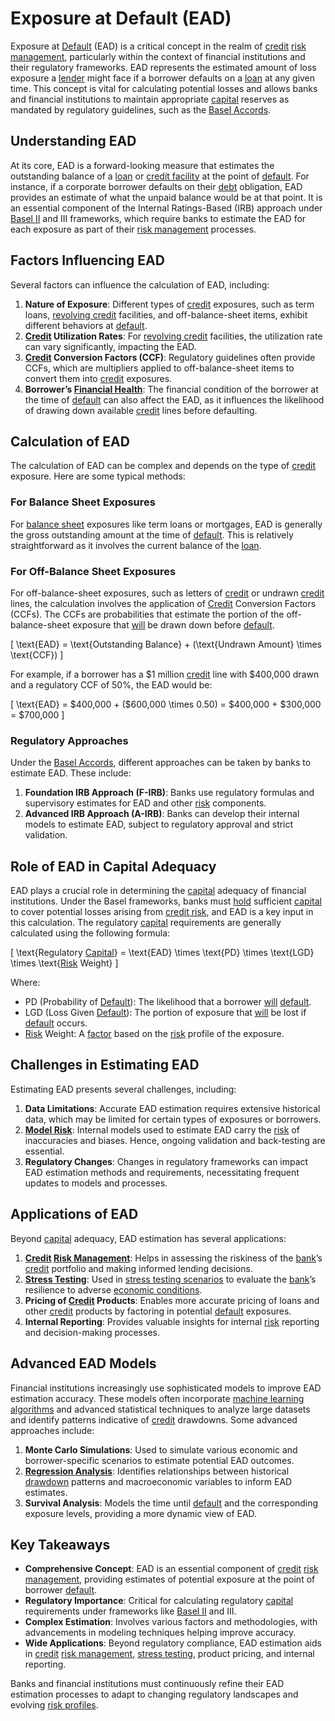 # Exposure at Default (EAD)

Exposure at [Default](../d/default.md) (EAD) is a critical concept in the realm of [credit](../c/credit.md) [risk management](../r/risk_management.md), particularly within the context of financial institutions and their regulatory frameworks. EAD represents the estimated amount of loss exposure a [lender](../l/lender.md) might face if a borrower defaults on a [loan](../l/loan.md) at any given time. This concept is vital for calculating potential losses and allows banks and financial institutions to maintain appropriate [capital](../c/capital.md) reserves as mandated by regulatory guidelines, such as the [Basel Accords](../b/basel_accords.md).

## Understanding EAD

At its core, EAD is a forward-looking measure that estimates the outstanding balance of a [loan](../l/loan.md) or [credit facility](../c/credit_facility.md) at the point of [default](../d/default.md). For instance, if a corporate borrower defaults on their [debt](../d/debt.md) obligation, EAD provides an estimate of what the unpaid balance would be at that point. It is an essential component of the Internal Ratings-Based (IRB) approach under [Basel II](../b/basel_ii.md) and III frameworks, which require banks to estimate the EAD for each exposure as part of their [risk management](../r/risk_management.md) processes.

## Factors Influencing EAD

Several factors can influence the calculation of EAD, including:

1. **Nature of Exposure**: Different types of [credit](../c/credit.md) exposures, such as term loans, [revolving credit](../r/revolving_credit.md) facilities, and off-balance-sheet items, exhibit different behaviors at [default](../d/default.md).
2. **[Credit](../c/credit.md) Utilization Rates**: For [revolving credit](../r/revolving_credit.md) facilities, the utilization rate can vary significantly, impacting the EAD.
3. **[Credit](../c/credit.md) Conversion Factors (CCF)**: Regulatory guidelines often provide CCFs, which are multipliers applied to off-balance-sheet items to convert them into [credit](../c/credit.md) exposures.
4. **Borrower’s [Financial Health](../f/financial_health.md)**: The financial condition of the borrower at the time of [default](../d/default.md) can also affect the EAD, as it influences the likelihood of drawing down available [credit](../c/credit.md) lines before defaulting.

## Calculation of EAD

The calculation of EAD can be complex and depends on the type of [credit](../c/credit.md) exposure. Here are some typical methods:

### For Balance Sheet Exposures

For [balance sheet](../b/balance_sheet.md) exposures like term loans or mortgages, EAD is generally the gross outstanding amount at the time of [default](../d/default.md). This is relatively straightforward as it involves the current balance of the [loan](../l/loan.md).

### For Off-Balance Sheet Exposures

For off-balance-sheet exposures, such as letters of [credit](../c/credit.md) or undrawn [credit](../c/credit.md) lines, the calculation involves the application of [Credit](../c/credit.md) Conversion Factors (CCFs). The CCFs are probabilities that estimate the portion of the off-balance-sheet exposure that [will](../w/will.md) be drawn down before [default](../d/default.md).

\[ \text{EAD} = \text{Outstanding Balance} + (\text{Undrawn Amount} \times \text{CCF}) \]

For example, if a borrower has a $1 million [credit](../c/credit.md) line with $400,000 drawn and a regulatory CCF of 50%, the EAD would be:

\[ \text{EAD} = \$400,000 + (\$600,000 \times 0.50) = \$400,000 + \$300,000 = \$700,000 \]

### Regulatory Approaches

Under the [Basel Accords](../b/basel_accords.md), different approaches can be taken by banks to estimate EAD. These include:

1. **Foundation IRB Approach (F-IRB)**: Banks use regulatory formulas and supervisory estimates for EAD and other [risk](../r/risk.md) components.
2. **Advanced IRB Approach (A-IRB)**: Banks can develop their internal models to estimate EAD, subject to regulatory approval and strict validation.

## Role of EAD in Capital Adequacy

EAD plays a crucial role in determining the [capital](../c/capital.md) adequacy of financial institutions. Under the Basel frameworks, banks must [hold](../h/hold.md) sufficient [capital](../c/capital.md) to cover potential losses arising from [credit risk](../c/credit_risk.md), and EAD is a key input in this calculation. The regulatory [capital](../c/capital.md) requirements are generally calculated using the following formula:

\[ \text{Regulatory [Capital](../c/capital.md)} = \text{EAD} \times \text{PD} \times \text{LGD} \times \text{[Risk](../r/risk.md) Weight} \]

Where:
- PD (Probability of [Default](../d/default.md)): The likelihood that a borrower [will](../w/will.md) [default](../d/default.md).
- LGD (Loss Given [Default](../d/default.md)): The portion of exposure that [will](../w/will.md) be lost if [default](../d/default.md) occurs.
- [Risk](../r/risk.md) Weight: A [factor](../f/factor.md) based on the [risk](../r/risk.md) profile of the exposure.

## Challenges in Estimating EAD

Estimating EAD presents several challenges, including:

1. **Data Limitations**: Accurate EAD estimation requires extensive historical data, which may be limited for certain types of exposures or borrowers.
2. **[Model Risk](../m/model_risk.md)**: Internal models used to estimate EAD carry the [risk](../r/risk.md) of inaccuracies and biases. Hence, ongoing validation and back-testing are essential.
3. **Regulatory Changes**: Changes in regulatory frameworks can impact EAD estimation methods and requirements, necessitating frequent updates to models and processes.

## Applications of EAD

Beyond [capital](../c/capital.md) adequacy, EAD estimation has several applications:

1. **[Credit](../c/credit.md) [Risk Management](../r/risk_management.md)**: Helps in assessing the riskiness of the [bank](../b/bank.md)’s [credit](../c/credit.md) portfolio and making informed lending decisions.
2. **[Stress Testing](../s/stress_testing.md)**: Used in [stress testing scenarios](../s/stress_testing_scenarios.md) to evaluate the [bank](../b/bank.md)’s resilience to adverse [economic conditions](../e/economic_conditions.md).
3. **Pricing of [Credit](../c/credit.md) Products**: Enables more accurate pricing of loans and other [credit](../c/credit.md) products by factoring in potential [default](../d/default.md) exposures.
4. **Internal Reporting**: Provides valuable insights for internal [risk](../r/risk.md) reporting and decision-making processes.

## Advanced EAD Models

Financial institutions increasingly use sophisticated models to improve EAD estimation accuracy. These models often incorporate [machine learning algorithms](../m/machine_learning_algorithms_in_trading.md) and advanced statistical techniques to analyze large datasets and identify patterns indicative of [credit](../c/credit.md) drawdowns. Some advanced approaches include:

1. **Monte Carlo Simulations**: Used to simulate various economic and borrower-specific scenarios to estimate potential EAD outcomes.
2. **[Regression Analysis](../r/regression_analysis.md)**: Identifies relationships between historical [drawdown](../d/drawdown.md) patterns and macroeconomic variables to inform EAD estimates.
3. **Survival Analysis**: Models the time until [default](../d/default.md) and the corresponding exposure levels, providing a more dynamic view of EAD.

## Key Takeaways

- **Comprehensive Concept**: EAD is an essential component of [credit](../c/credit.md) [risk management](../r/risk_management.md), providing estimates of potential exposure at the point of borrower [default](../d/default.md).
- **Regulatory Importance**: Critical for calculating regulatory [capital](../c/capital.md) requirements under frameworks like [Basel II](../b/basel_ii.md) and III.
- **Complex Estimation**: Involves various factors and methodologies, with advancements in modeling techniques helping improve accuracy.
- **Wide Applications**: Beyond regulatory compliance, EAD estimation aids in [credit](../c/credit.md) [risk management](../r/risk_management.md), [stress testing](../s/stress_testing.md), product pricing, and internal reporting.

Banks and financial institutions must continuously refine their EAD estimation processes to adapt to changing regulatory landscapes and evolving [risk profiles](../r/risk_profiles.md).